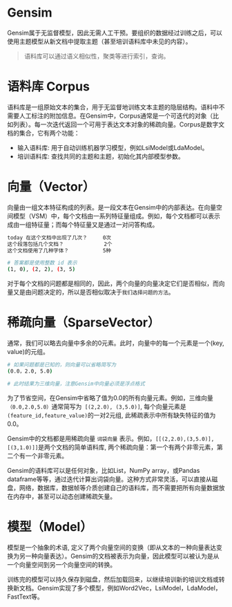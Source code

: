 # Gensim
Gensim属于无监督模型，因此无需人工干预。要组织的数据经过训练之后，可以使用主题模型从新文档中提取主题（甚至培训语料库中未见的内容）。

> 语料库可以通过语义相似性，聚类等进行索引，查询。

# 语料库 Corpus
语料库是一组原始文本的集合，用于无监督地训练文本主题的隐层结构。语料中不需要人工标注的附加信息。在Gensim中，Corpus通常是一个可迭代的对象（比如列表）。每一次迭代返回一个可用于表达文本对象的稀疏向量。Corpus是数字文档的集合，它有两个功能：

- 输入语料库: 用于自动训练机器学习模型，例如LsiModel或LdaModel。
- 培训语料库: 查找共同的主题和主题，初始化其内部模型参数。


# 向量（Vector）
向量由一组文本特征构成的列表。是一段文本在Gensim中的内部表达。在向量空间模型（VSM）中，每个文档由一系列特征量组成。例如，每个文档都可以表示成由一组特征量；而每个特征量又是通过一对问答构成。

```bash
today 在这个文档中出现了几次？     0次
这个段落包括几个文档？             2个
这个文档使用了几种字体？           5种

# 答案都是使用整数 id 表示
(1, 0), (2, 2), (3, 5)
```

对于每个文档的问题都是相同的，因此，两个向量的向量决定它们是否相似，而向量又是由问题决定的，所以是否相似取决于`我们选择问题的方法`。


# 稀疏向量（SparseVector）
通常，我们可以略去向量中多余的0元素。此时，向量中的每一个元素是一个(key, value)的元组。
```bash
# 如果问题都是已知的，则向量可以省略简写为
(0.0，2.0, 5.0)

# 此时结果为三维向量，注意Gensim中向量必须是浮点格式
```

为了节省空间，在Gensim中省略了值为0.0的所有向量元素。例如，三维向量`（0.0,2.0,5.0）`通常简写为` [(2,2.0), (3,5.0)]`, 每个向量元素是` (feature_id,feature_value) `的一对2元组, 此稀疏表示中所有缺失特征的值为 0.0。


Gensim中的文档都是用稀疏向量 `词袋向量` 表示。例如，`[[(2,2.0),(3,5.0)], [(3,1.0)]]`是两个文档的简单语料库, 两个稀疏向量：第一个有两个非零元素，第二个有一个非零元素。

Gensim的语料库可以是任何对象，比如List，NumPy array，或Pandas dataframe等等，通过迭代计算出词袋向量。这种方式非常灵活，可以直接从磁盘，网络，数据库，数据帧等介质创建自己的语料库，而不需要把所有向量数据放在内存中，甚至可以动态创建稀疏矢量。

# 模型（Model）
模型是一个抽象的术语, 定义了两个向量空间的变换（即从文本的一种向量表达变换为另一种向量表达）。Gensim的文档被表示为向量，因此模型可以被认为是从一个向量空间到另一个向量空间的转换。

训练完的模型可以持久保存到磁盘，然后加载回来，以继续培训新的培训文档或转换新文档。Gensim实现了多个模型，例如Word2Vec，LsiModel，LdaModel，FastText等。














